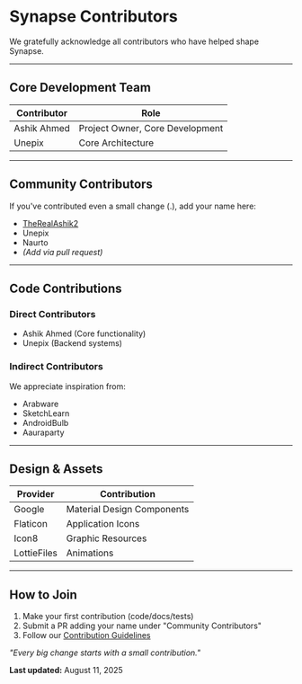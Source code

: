 # Synapse Contributors

We gratefully acknowledge all contributors who have helped shape Synapse.

---

## Core Development Team

| Contributor       | Role                          |
|-------------------|-------------------------------|
| Ashik Ahmed       | Project Owner, Core Development |
| Unepix            | Core Architecture            |

---

## Community Contributors

If you've contributed even a small change (.), add your name here:  

- [TheRealAshik2](https://ashik.pages.dev)
- Unepix
- Naurto
- *(Add via pull request)*  

---

## Code Contributions

### Direct Contributors
- Ashik Ahmed (Core functionality)
- Unepix (Backend systems)

### Indirect Contributors
We appreciate inspiration from:
- Arabware
- SketchLearn  
- AndroidBulb  
- Aauraparty

---

## Design & Assets

| Provider          | Contribution                 |
|-------------------|------------------------------|
| Google            | Material Design Components   |
| Flaticon          | Application Icons            |
| Icon8             | Graphic Resources            |
| LottieFiles       | Animations                   |

---

## How to Join

1. Make your first contribution (code/docs/tests)
2. Submit a PR adding your name under "Community Contributors"
3. Follow our [Contribution Guidelines](CONTRIBUTING.md)

*"Every big change starts with a small contribution."*

**Last updated:** August 11, 2025